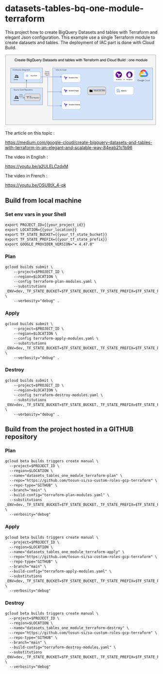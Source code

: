 # datasets-tables-bq-one-module-terraform

This project how to create BigQuery Datasets and tables with Terraform and elegant Json configuration.
This example use a single Terraform module to create datasets and tables.
The deployment of IAC part is done with Cloud Build.

![datasets_with_tables_one_module_terraform.png](images%2Fdatasets_with_tables_one_module_terraform.png)

The article on this topic :

https://medium.com/google-cloud/create-bigquery-datasets-and-tables-with-terraform-in-an-elegant-and-scalable-way-84eab21c1b96

The video in English :

https://youtu.be/a2ULELCzdxM

The video in French :

https://youtu.be/OSU8tX_4-qk

## Build from local machine

### Set env vars in your Shell

```shell
export PROJECT_ID={{your_project_id}}
export LOCATION={{your_location}}
export TF_STATE_BUCKET={{your_tf_state_bucket}}
export TF_STATE_PREFIX={{your_tf_state_prefix}}
export GOOGLE_PROVIDER_VERSION="= 4.47.0"
```

### Plan

```shell
gcloud builds submit \
    --project=$PROJECT_ID \
    --region=$LOCATION \
    --config terraform-plan-modules.yaml \
    --substitutions _ENV=dev,_TF_STATE_BUCKET=$TF_STATE_BUCKET,_TF_STATE_PREFIX=$TF_STATE_PREFIX,_GOOGLE_PROVIDER_VERSION=$GOOGLE_PROVIDER_VERSION \
    --verbosity="debug" .
```


### Apply

```shell
gcloud builds submit \
    --project=$PROJECT_ID \
    --region=$LOCATION \
    --config terraform-apply-modules.yaml \
    --substitutions _ENV=dev,_TF_STATE_BUCKET=$TF_STATE_BUCKET,_TF_STATE_PREFIX=$TF_STATE_PREFIX,_GOOGLE_PROVIDER_VERSION=$GOOGLE_PROVIDER_VERSION \
    --verbosity="debug" .
```

### Destroy

```shell
gcloud builds submit \
    --project=$PROJECT_ID \
    --region=$LOCATION \
    --config terraform-destroy-modules.yaml \
    --substitutions _ENV=dev,_TF_STATE_BUCKET=$TF_STATE_BUCKET,_TF_STATE_PREFIX=$TF_STATE_PREFIX,_GOOGLE_PROVIDER_VERSION=$GOOGLE_PROVIDER_VERSION \
    --verbosity="debug" .
```

## Build from the project hosted in a GITHUB repository

### Plan

```shell
gcloud beta builds triggers create manual \
  --project=$PROJECT_ID \
  --region=$LOCATION \
  --name="datasets_tables_one_module_terraform-plan" \
  --repo="https://github.com/tosun-si/sa-custom-roles-gcp-terraform" \
  --repo-type="GITHUB" \
  --branch="main" \
  --build-config="terraform-plan-modules.yaml" \
  --substitutions _ENV=dev,_TF_STATE_BUCKET=$TF_STATE_BUCKET,_TF_STATE_PREFIX=$TF_STATE_PREFIX,_GOOGLE_PROVIDER_VERSION=$GOOGLE_PROVIDER_VERSION \
  --verbosity="debug"
```

### Apply

```shell
gcloud beta builds triggers create manual \
  --project=$PROJECT_ID \
  --region=$LOCATION \
  --name="datasets_tables_one_module_terraform-apply" \
  --repo="https://github.com/tosun-si/sa-custom-roles-gcp-terraform" \
  --repo-type="GITHUB" \
  --branch="main" \
  --build-config="terraform-apply-modules.yaml" \
  --substitutions _ENV=dev,_TF_STATE_BUCKET=$TF_STATE_BUCKET,_TF_STATE_PREFIX=$TF_STATE_PREFIX,_GOOGLE_PROVIDER_VERSION=$GOOGLE_PROVIDER_VERSION \
  --verbosity="debug"
```

### Destroy

```shell
gcloud beta builds triggers create manual \
  --project=$PROJECT_ID \
  --region=$LOCATION \
  --name="datasets_tables_one_module_terraform-destroy" \
  --repo="https://github.com/tosun-si/sa-custom-roles-gcp-terraform" \
  --repo-type="GITHUB" \
  --branch="main" \
  --build-config="terraform-destroy-modules.yaml" \
  --substitutions _ENV=dev,_TF_STATE_BUCKET=$TF_STATE_BUCKET,_TF_STATE_PREFIX=$TF_STATE_PREFIX,_GOOGLE_PROVIDER_VERSION=$GOOGLE_PROVIDER_VERSION \
  --verbosity="debug"
```


